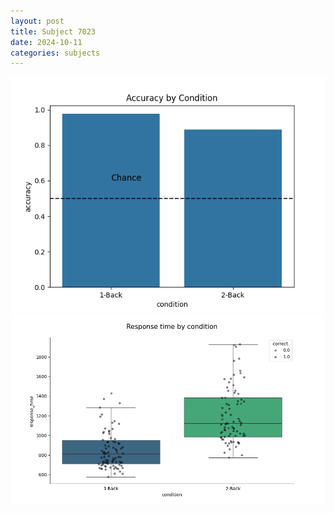 ```yaml
---
layout: post
title: Subject 7023
date: 2024-10-11
categories: subjects
---
```


![](data/7023/run-1/7023_ATS_acc.png)
![](data/7023/run-1/7023_ATS_rt.png)
